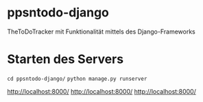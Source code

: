 # ppsntodo-django
TheToDoTracker mit Funktionalität mittels des Django-Frameworks

# Starten des Servers
`cd ppsntodo-django/`
`python manage.py runserver`

[http://localhost:8000/](http://localhost:8000/)
[http://localhost:8000/](http://localhost:8000/todo)
[http://localhost:8000/](http://localhost:8000/admin)
